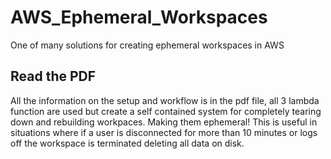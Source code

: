 # AWS_Ephemeral_Workspaces
One of many solutions for creating ephemeral workspaces in AWS

## Read the PDF

All the information on the setup and workflow is in the pdf file, all 3 lambda function are used but create a self contained system for completely tearing down and rebuilding workpaces. Making them ephemeral! This is useful in situations where if a user is disconnected for more than 10 minutes or logs off the workspace is terminated deleting all data on disk.
